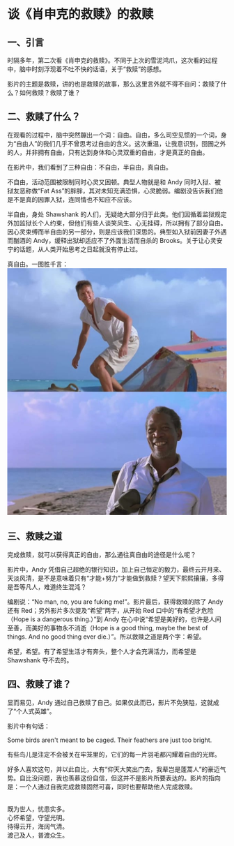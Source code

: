 # 谈《肖申克的救赎》的救赎

## 一、引言

时隔多年，第二次看《肖申克的救赎》。不同于上次的雪泥鸿爪，这次看的过程中，脑中时刻浮现着不吐不快的话语，关于“救赎”的感想。   
   
影片的主题是救赎，讲的也是救赎的故事，那么这里言外就不得不自问：救赎了什么？如何救赎？救赎了谁？   
   
## 二、救赎了什么？

在观看的过程中，脑中突然蹦出一个词：自由。自由，多么司空见惯的一个词，身为“自由人”的我们几乎不曾思考过自由的含义。这次重温，让我意识到，囹圄之外的人，并非拥有自由，<span class="bred">只有达到身体和心灵双重的自由，才是真正的自由</span>。   
   
在影片中，我们看到了三种自由：不自由，半自由，真自由。   
   
不自由，活动范围被限制同时心灵又困顿。典型人物就是和 Andy 同时入狱、被狱友恶称做“Fat Ass”的胖胖，其对未知充满恐惧，心灵脆弱。编剧没告诉我们他是不是真的因罪入狱，连同情也不知应不应该。   
   
半自由，身处 Shawshank 的人们，无疑绝大部分归于此类。他们因循着监狱规定外加监狱长个人约束，但他们有些人谈笑风生、心无挂碍，所以拥有了部分自由。因心灵束缚而半自由的另一部分，则是应该我们深思的。典型如入狱前因妻子外遇而酗酒的 Andy，缓释出狱却适应不了外面生活而自杀的 Brooks。关于让心灵安宁的话题，从人类开始思考之日起就没有停止过。   
   
真自由。一图胜千言：   
![yxds_2020_01](..\Images\yxds_2020_01.jpg)  
   
## 三、救赎之道

完成救赎，就可以获得真正的自由，那么通往真自由的途径是什么呢？   
   
影片中，Andy 凭借自己超绝的银行知识，加上自己恒定的毅力，最终云开月来、天淡风清，是不是意味着只有“才能+努力”才能做到救赎？望天下熙熙攘攘，多得是吾等凡人，难道终生混沌？   
   
编剧说：“No man, no, you are fuking me!”。影片最后，获得救赎的除了 Andy 还有 Red；另外影片多次提及“希望”两字，从开始 Red 口中的“有希望才危险（Hope is a dangerous thing.）”到 Andy 在心中说“希望是美好的，也许是人间至善，而美好的事物永不消逝（Hope is a good thing, maybe the best of things. And no good thing ever die.）”。所以救赎之道是两个字：希望。   
   
希望，希望。有了希望生活才有奔头，整个人才会充满活力，而希望是 Shawshank 夺不去的。   
   
## 四、救赎了谁？

显而易见，Andy 通过自己救赎了自己。如果仅此而已，影片不免狭隘，这就成了“个人式英雄”。   
   
影片中有句话：   
   
Some birds aren't meant to be caged. Their feathers are just too bright.   
   
有些鸟儿是注定不会被关在牢笼里的，它们的每一片羽毛都闪耀着自由的光辉。   
   
好多人喜欢这句，并以此自比，大有“仰天大笑出门去，我辈岂是蓬蒿人”的豪迈气势。自比没问题，我也羡慕这份自信，但这并不是影片所要表达的。影片的指向是：一个人通过自我完成救赎固然可喜，同时也要帮助他人完成救赎。   
&#160;   
   
既为世人，忧患实多。   
心怀希望，守望光明。   
待得云开，海阔气清。   
渡己及人，普渡众生。
